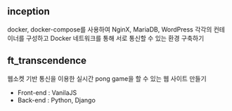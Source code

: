 ## inception
docker, docker-compose를 사용하여 NginX, MariaDB, WordPress 각각의 컨테이너를 구성하고 Docker 네트워크를 통해 서로 통신할 수 있는 환경 구축하기

## ft_transcendence
웹소켓 기반 통신을 이용한 실시간 pong game을 할 수 있는 웹 사이트 만들기
- Front-end : VanilaJS
- Back-end : Python, Django  